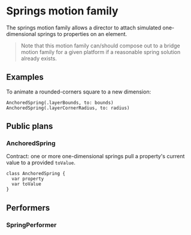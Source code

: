 # Springs motion family

The springs motion family allows a director to attach simulated one-dimensional springs to properties on an element.

> Note that this motion family can/should compose out to a bridge motion family for a given platform if a reasonable spring solution already exists.

## Examples

To animate a rounded-corners square to a new dimension:

    AnchoredSpring(.layerBounds, to: bounds)
    AnchoredSpring(.layerCornerRadius, to: radius)

## Public plans

### AnchoredSpring

Contract: one or more one-dimensional springs pull a property's current value to a provided `toValue`.

    class AnchoredSpring {
      var property
      var toValue
    }

## Performers

### SpringPerformer
